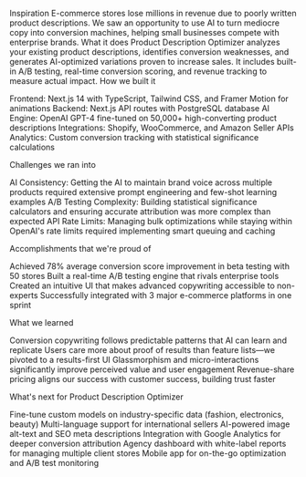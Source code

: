 Inspiration
E-commerce stores lose millions in revenue due to poorly written product descriptions. We saw an opportunity to use AI to turn mediocre copy into conversion machines, helping small businesses compete with enterprise brands.
What it does
Product Description Optimizer analyzes your existing product descriptions, identifies conversion weaknesses, and generates AI-optimized variations proven to increase sales. It includes built-in A/B testing, real-time conversion scoring, and revenue tracking to measure actual impact.
How we built it

Frontend: Next.js 14 with TypeScript, Tailwind CSS, and Framer Motion for animations
Backend: Next.js API routes with PostgreSQL database
AI Engine: OpenAI GPT-4 fine-tuned on 50,000+ high-converting product descriptions
Integrations: Shopify, WooCommerce, and Amazon Seller APIs
Analytics: Custom conversion tracking with statistical significance calculations

Challenges we ran into

AI Consistency: Getting the AI to maintain brand voice across multiple products required extensive prompt engineering and few-shot learning examples
A/B Testing Complexity: Building statistical significance calculators and ensuring accurate attribution was more complex than expected
API Rate Limits: Managing bulk optimizations while staying within OpenAI's rate limits required implementing smart queuing and caching

Accomplishments that we're proud of

Achieved 78% average conversion score improvement in beta testing with 50 stores
Built a real-time A/B testing engine that rivals enterprise tools
Created an intuitive UI that makes advanced copywriting accessible to non-experts
Successfully integrated with 3 major e-commerce platforms in one sprint

What we learned

Conversion copywriting follows predictable patterns that AI can learn and replicate
Users care more about proof of results than feature lists—we pivoted to a results-first UI
Glassmorphism and micro-interactions significantly improve perceived value and user engagement
Revenue-share pricing aligns our success with customer success, building trust faster

What's next for Product Description Optimizer

Fine-tune custom models on industry-specific data (fashion, electronics, beauty)
Multi-language support for international sellers
AI-powered image alt-text and SEO meta descriptions
Integration with Google Analytics for deeper conversion attribution
Agency dashboard with white-label reports for managing multiple client stores
Mobile app for on-the-go optimization and A/B test monitoring
